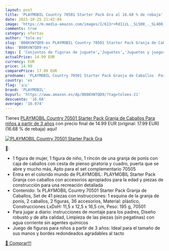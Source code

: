 ```yaml
---
layout: post
title: 'PLAYMOBIL Country 70501 Starter Pack Gra al 16.68 % de rebaja'
date: 2021-10-25 21:42:04
image: 'https://m.media-amazon.com/images/I/613r+Rd11zL._SL500_._SL400_.jpg'
comments: true
category: ofertas
author: 'tole.es'
slug: 'B08KVW7QD9-es PLAYMOBIL Country 70501 Starter Pack Granja de Caballos...'
sku: 'B08KVW7QD9-es'
tags: [ 'Conjuntos de figuras de juguete','Juguetes','Juguetes y juegos','Muñecos y figuras','playmobil', ]
actualPrice: 14.99 EUR
currency: EUR
price: 14.99
comparePrice: 17.99 EUR
prodname: 'PLAYMOBIL Country 70501 Starter Pack Granja de Caballos  Para niños a partir de 3 años'
country: 'es'
flag: '🇪🇸'
brand: 'PLAYMOBIL'
buyurl: 'https://www.amazon.es/dp/B08KVW7QD9/?tag=tolees-21'
descuento: '16.68'
average: '16.974'
---
```


Tienes [PLAYMOBIL Country 70501 Starter Pack Granja de Caballos  Para niños a partir de 3 años](https://www.amazon.es/dp/B08KVW7QD9/?tag=tolees-21) con precio final de  14.99 EUR (original: 17.99 EUR) (16.68 %  de rebaja) aqui!

[![PLAYMOBIL Country 70501 Starter Pack Gra](https://m.media-amazon.com/images/I/613r+Rd11zL._SL500_._SL400_.jpg)](https://www.amazon.es/dp/B08KVW7QD9/?tag=tolees-21)

🔎:

- 1 figura de mujer, 1 figura de niño, 1 rincón de una granja de ponis con caja de caballos con cesta de pienso giratoria y cuadro, puerta que se abre y mucho más, Apto para el set complementario 70505
- Entra en el colorido mundo de PLAYMOBIL: PLAYMOBIL Starter Pack Granja con caballos con accesorios apropiados para la edad y piezas de construcción para una recreación detallada
- Contenido: 1x PLAYMOBIL Country 70501 Starter Pack Granja de Caballos, Set de 41 piezas con instrucciones: 1 esquina de la granja de ponis, 2 caballos, 2 figuras, 36 accesorios, Material: plástico, Construcciones LxDxH: 11,5 x 12,5 x 16,5 cm, Peso: 195 g, 70501
- Para jugar a diario: instrucciones de montaje para los padres, Diseño robusto y de alta calidad, Limpieza de las piezas (sin pegatinas) con agua corriente sin agentes químicos
- Juego de figuras para niños a partir de 3 años: Ideal para el tamaño de sus manos y bordes redondeados agradables al tacto

[🛒 Comprar!!!](https://www.amazon.es/dp/B08KVW7QD9/?tag=tolees-21)
